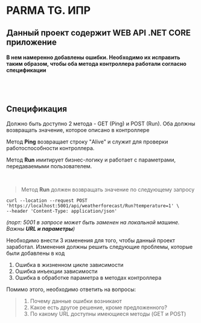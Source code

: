 # PARMA TG. ИПР

## Данный проект содержит WEB API .NET CORE приложение
#### В нем **намеренно добавлены ошибки**. Необходимо их исправить таким образом, чтобы оба метода контроллера работали согласно спецификации

<br>
<br>

## Спецификация
Должно быть доступно 2 метода - GET (Ping) и POST (Run). 
Оба должны возвращать значение, которое описано в контроллере

Метод **Ping** возвращает строку "Alive" и служит для проверки работоспособности контроллера.

Метод **Run** имитирует бизнес-логику и работает с параметрами, передаваемыми пользователем.

<br>

> Метод **Run** должен возвращать значение по следующему запросу 

```
curl --location --request POST 'https://localhost:5001/api/weatherforecast/Run?temperature=1' \
--header 'Content-Type: application/json'
```
*(порт: 5001 в запросе может быть заменен на локальной машине. Важны **URL и параметры**)*


Необходимо внести 3 изменения для того, чтобы данный проект заработал. Изменения должны решить следующие проблемы, которые были добавлены в код

1. Ошибка в жизненном цикле зависимости
2. Ошибка инъекции зависимости
3. Ошибка в обработке параметра в методах контроллера

Помимо этого, необходимо ответить на вопросы:
> 1. Почему данные ошибки возникают
> 2. Какое есть другое решение, кроме предложенного? 
> 3. По какому URL доступны имеющиеся методы (GET и POST)
 